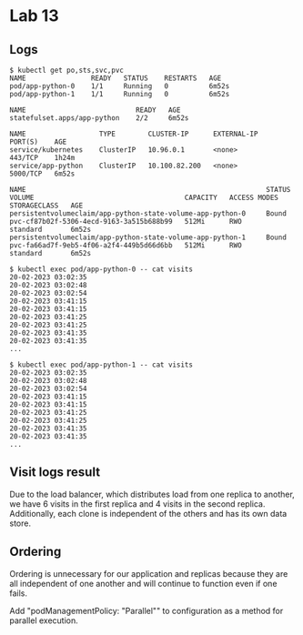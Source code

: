 # Lab 13
## Logs
```
$ kubectl get po,sts,svc,pvc
NAME                READY   STATUS    RESTARTS   AGE
pod/app-python-0    1/1     Running   0          6m52s
pod/app-python-1    1/1     Running   0          6m52s

NAME                           READY   AGE
statefulset.apps/app-python    2/2     6m52s

NAME                  TYPE        CLUSTER-IP      EXTERNAL-IP   PORT(S)    AGE
service/kubernetes    ClusterIP   10.96.0.1       <none>        443/TCP    1h24m
service/app-python    ClusterIP   10.100.82.200   <none>        5000/TCP   6m52s

NAME                                                           STATUS   VOLUME                                     CAPACITY   ACCESS MODES   STORAGECLASS   AGE
persistentvolumeclaim/app-python-state-volume-app-python-0     Bound    pvc-cf87b02f-5306-4ecd-9163-3a515b688b99   512Mi      RWO            standard       6m52s
persistentvolumeclaim/app-python-state-volume-app-python-1     Bound    pvc-fa66ad7f-9eb5-4f06-a2f4-449b5d66d6bb   512Mi      RWO            standard       6m52s
```

```
$ kubectl exec pod/app-python-0 -- cat visits
20-02-2023 03:02:35
20-02-2023 03:02:48
20-02-2023 03:02:54
20-02-2023 03:41:15
20-02-2023 03:41:15
20-02-2023 03:41:25
20-02-2023 03:41:25
20-02-2023 03:41:35
20-02-2023 03:41:35
...

$ kubectl exec pod/app-python-1 -- cat visits
20-02-2023 03:02:35
20-02-2023 03:02:48
20-02-2023 03:02:54
20-02-2023 03:41:15
20-02-2023 03:41:15
20-02-2023 03:41:25
20-02-2023 03:41:25
20-02-2023 03:41:35
20-02-2023 03:41:35
...

```

## Visit logs result
Due to the load balancer, which distributes load from one replica to another, 
we have 6 visits in the first replica and 4 visits in the second replica. 
Additionally, each clone is independent of the others and has its own data store.
## Ordering
Ordering is unnecessary for our application and replicas because they are all 
independent of one another and will continue to function even if one fails.

Add "podManagementPolicy: "Parallel"" to configuration as a method for parallel
execution.